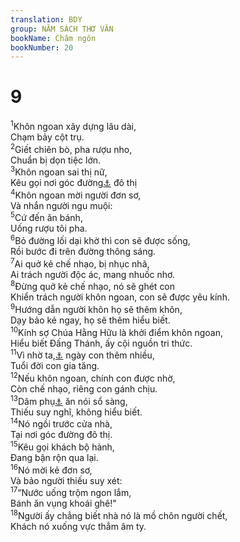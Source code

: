 ```yaml
---
translation: BDY
group: NĂM SÁCH THƠ VĂN
bookName: Châm ngôn 
bookNumber: 20
---
```


<div class="title"><h1>9</h1></div>
<span class="verse ch_9_1"><sup>1</sup>Khôn ngoan xây dựng lâu dài,<br/>Chạm bảy cột trụ.<br/></span>
<span class="verse ch_9_2"><sup>2</sup>Giết chiên bò, pha rượu nho,<br/>Chuẩn bị dọn tiệc lớn.<br/></span>
<span class="verse ch_9_3"><sup>3</sup>Khôn ngoan sai thị nữ,<br/>Kêu gọi nơi góc đường<a href="#" data-toggle="tooltip" data-placement="bottom" title="Nt nơi cao">⚓</a> đô thị<br/></span>
<span class="verse ch_9_4"><sup>4</sup>Khôn ngoan mời người đơn sơ,<br/>Và nhắn người ngu muội:<br/></span>
<span class="verse ch_9_5"><sup>5</sup>Cứ đến ăn bánh,<br/>Uống rượu tôi pha.<br/></span>
<span class="verse ch_9_6"><sup>6</sup>Bỏ đường lối dại khờ thì con sẽ được sống,<br/>Rồi bước đi trên đường thông sáng.<br/></span>
<span class="verse ch_9_7"><sup>7</sup>Ai quở kẻ chế nhạo, bị nhục nhã,<br/>Ai trách người độc ác, mang nhuốc nhơ.<br/></span>
<span class="verse ch_9_8"><sup>8</sup>Đừng quở kẻ chế nhạo, nó sẽ ghét con<br/>Khiển trách người khôn ngoan, con sẽ được yêu kính.<br/></span>
<span class="verse ch_9_9"><sup>9</sup>Hướng dẫn người khôn họ sẽ thêm khôn,<br/>Dạy bảo kẻ ngay, họ sẽ thêm hiểu biết.<br/></span>
<span class="verse ch_9_10"><sup>10</sup>Kính sợ Chúa Hằng Hữu là khởi điểm khôn ngoan,<br/>Hiểu biết Đấng Thánh, ấy cội nguồn tri thức.<br/></span>
<span class="verse ch_9_11"><sup>11</sup>Vì nhờ ta,<a href="#" data-toggle="tooltip" data-placement="bottom" title="khôn ngoan">⚓</a> ngày con thêm nhiều,<br/>Tuổi đời con gia tăng.<br/></span>
<span class="verse ch_9_12"><sup>12</sup>Nếu khôn ngoan, chính con được nhờ,<br/>Còn chế nhạo, riêng con gánh chịu.<br/></span>
<span class="verse ch_9_13"><sup>13</sup>Dâm phụ<a href="#" data-toggle="tooltip" data-placement="bottom" title="Nt người đàn bà dồ dại">⚓</a> ăn nói sổ sàng,<br/>Thiếu suy nghĩ, không hiểu biết.<br/></span>
<span class="verse ch_9_14"><sup>14</sup>Nó ngồi trước cửa nhà,<br/>Tại nơi góc đường đô thị.<br/></span>
<span class="verse ch_9_15"><sup>15</sup>Kêu gọi khách bộ hành,<br/>Đang bận rộn qua lại.<br/></span>
<span class="verse ch_9_16"><sup>16</sup>Nó mời kẻ đơn sơ,<br/>Và bảo người thiếu suy xét:<br/></span>
<span class="verse ch_9_17"><sup>17</sup>“Nước uống trộm ngon lắm,<br/>Bánh ăn vụng khoái ghê!&#34;<br/></span>
<span class="verse ch_9_18"><sup>18</sup>Người ấy chẳng biết nhà nó là mồ chôn người chết,<br/>Khách nó xuống vực thẳm âm ty.</span>
